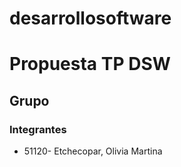 # desarrollosoftware

# Propuesta TP DSW

## Grupo
### Integrantes
* 51120- Etchecopar, Olivia Martina
